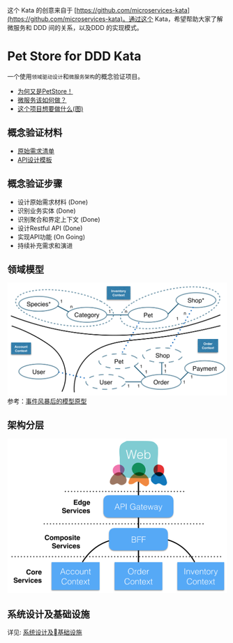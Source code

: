 这个 Kata 的创意来自于 [https://github.com/microservices-kata](https://github.com/microservices-kata)。通过这个 Kata，希望帮助大家了解微服务和 DDD 间的关系，以及DDD 的实现模式。

# Pet Store for DDD Kata

一个使用`领域驱动设计`和`微服务架构`的概念验证项目。

- [为何又是PetStore！](https://github.com/DDD-MicroService-Kata/petstore-materials/blob/master/WhyAnotherPetstore.md)
- [微服务该如何做？](https://github.com/DDD-MicroService-Kata/petstore-materials/master/HowToDoItRight.md)
- [这个项目想要做什么(图)](https://github.com/DDD-MicroService-Kata/petstore-materials/master/image/Goals.png)

## 概念验证材料

- [原始需求清单](https://github.com/DDD-MicroService-Kata/petstore-materials/blob/master/EpicStory.md)
- [API设计模板](https://github.com/DDD-MicroService-Kata/petstore-materials/blob/master/ApiDesignTemplate.md)

## 概念验证步骤

- 设计原始需求材料 (Done)
- 识别业务实体 (Done)
- 识别聚合和界定上下文 (Done)
- 设计Restful API (Done)
- 实现API功能 (On Going)
- 持续补充需求和演进

## 领域模型

![Model](https://github.com/DDD-MicroService-Kata/petstore-materials/raw/master/image/Model.png)
参考：[事件风暴后的模型原型](https://github.com/DDD-MicroService-Kata/petstore-materials/blob/master/image/DraftModel.png)

## 架构分层

![Layer](https://github.com/DDD-MicroService-Kata/petstore-materials/raw/master/image/Layer.png)

## 系统设计及基础设施
详见: [系统设计及基础设施](https://github.com/DDD-MicroService-Kata/petstore-materials/blob/master/TechDesign.md)
